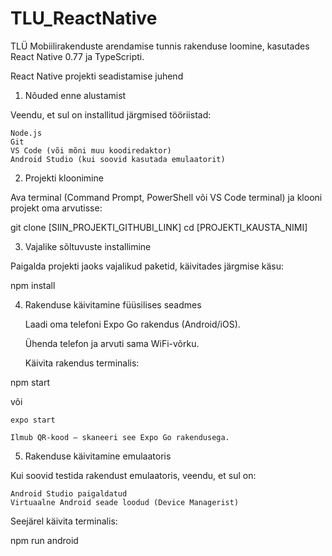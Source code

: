 # TLU_ReactNative
TLÜ Mobiilirakenduste arendamise tunnis rakenduse loomine, kasutades React Native 0.77 ja TypeScripti.


React Native projekti seadistamise juhend
1. Nõuded enne alustamist

Veendu, et sul on installitud järgmised tööriistad:

    Node.js
    Git 
    VS Code (või mõni muu koodiredaktor) 
    Android Studio (kui soovid kasutada emulaatorit)

2. Projekti kloonimine

Ava terminal (Command Prompt, PowerShell või VS Code terminal) ja klooni projekt oma arvutisse:

git clone [SIIN_PROJEKTI_GITHUBI_LINK]
cd [PROJEKTI_KAUSTA_NIMI]

3. Vajalike sõltuvuste installimine

Paigalda projekti jaoks vajalikud paketid, käivitades järgmise käsu:

npm install


4. Rakenduse käivitamine füüsilises seadmes

    Laadi oma telefoni Expo Go rakendus (Android/iOS).

    Ühenda telefon ja arvuti sama WiFi-võrku.

    Käivita rakendus terminalis:

npm start

või

    expo start

    Ilmub QR-kood – skaneeri see Expo Go rakendusega.

5. Rakenduse käivitamine emulaatoris

Kui soovid testida rakendust emulaatoris, veendu, et sul on:

    Android Studio paigaldatud
    Virtuaalne Android seade loodud (Device Managerist)

Seejärel käivita terminalis:

npm run android
